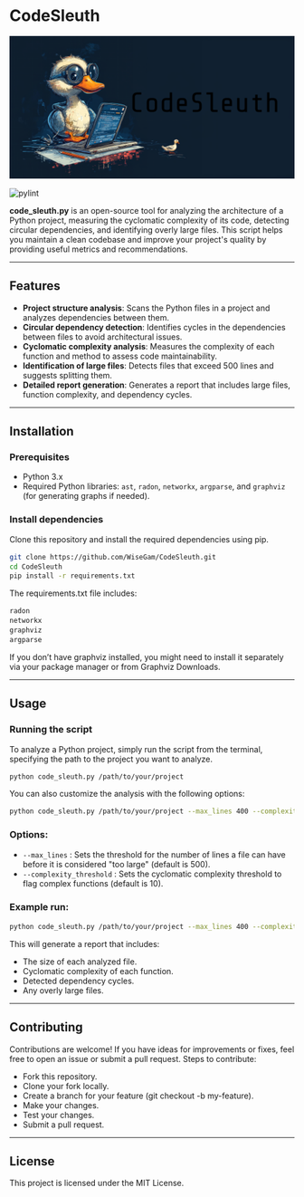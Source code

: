 # CodeSleuth

![Logo](assets/logo.png)

![pylint](https://img.shields.io/badge/pylint-9.44-green?logo=python&logoColor=white)

**code_sleuth.py** is an open-source tool for analyzing the architecture of a Python project, measuring the cyclomatic complexity of its code, detecting circular dependencies, and identifying overly large files. This script helps you maintain a clean codebase and improve your project's quality by providing useful metrics and recommendations.

---

## Features

- **Project structure analysis**: Scans the Python files in a project and analyzes dependencies between them.
- **Circular dependency detection**: Identifies cycles in the dependencies between files to avoid architectural issues.
- **Cyclomatic complexity analysis**: Measures the complexity of each function and method to assess code maintainability.
- **Identification of large files**: Detects files that exceed 500 lines and suggests splitting them.
- **Detailed report generation**: Generates a report that includes large files, function complexity, and dependency cycles.

---

## Installation

### Prerequisites

- Python 3.x
- Required Python libraries: `ast`, `radon`, `networkx`, `argparse`, and `graphviz` (for generating graphs if needed).

### Install dependencies

Clone this repository and install the required dependencies using pip.

```bash
git clone https://github.com/WiseGam/CodeSleuth.git
cd CodeSleuth
pip install -r requirements.txt
```

The requirements.txt file includes:

```bash
radon
networkx
graphviz
argparse
```

If you don’t have graphviz installed, you might need to install it separately via your package manager or from Graphviz Downloads.

---

## Usage

### Running the script

To analyze a Python project, simply run the script from the terminal, specifying the path to the project you want to analyze.

```bash
python code_sleuth.py /path/to/your/project
```

You can also customize the analysis with the following options:

```bash
python code_sleuth.py /path/to/your/project --max_lines 400 --complexity_threshold 12
```

### Options:

- `--max_lines` : Sets the threshold for the number of lines a file can have before it is considered "too large" (default is 500).
- `--complexity_threshold` : Sets the cyclomatic complexity threshold to flag complex functions (default is 10).

### Example run:

```bash
python code_sleuth.py /path/to/your/project --max_lines 400 --complexity_threshold 12
```

This will generate a report that includes:

- The size of each analyzed file.
- Cyclomatic complexity of each function.
- Detected dependency cycles.
- Any overly large files.

---

## Contributing

Contributions are welcome! If you have ideas for improvements or fixes, feel free to open an issue or submit a pull request.
Steps to contribute:

- Fork this repository.
- Clone your fork locally.
- Create a branch for your feature (git checkout -b my-feature).
- Make your changes.
- Test your changes.
- Submit a pull request.

---

## License

This project is licensed under the MIT License.
